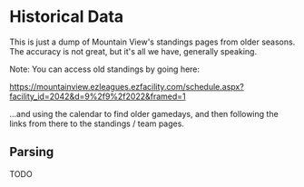 # Historical Data

This is just a dump of Mountain View's standings pages from older seasons. The accuracy is not great, but it's all we have, generally speaking.

Note: You can access old standings by going here:

https://mountainview.ezleagues.ezfacility.com/schedule.aspx?facility_id=2042&d=9%2f9%2f2022&framed=1

...and using the calendar to find older gamedays, and then following the links from there to the standings / team pages.

## Parsing

TODO
